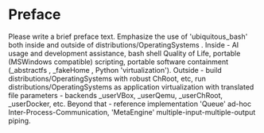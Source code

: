 
# Preface

Please write a brief preface text. Emphasize the use of 'ubiquitous_bash' both inside and outside of distributions/OperatingSystems . Inside - AI usage and development assistance, bash shell Quality of Life, portable (MSWindows compatible) scripting, portable software containment (_abstractfs , _fakeHome , Python 'virtualization'). Outside - build distributions/OperatingSystems with robust ChRoot, etc, run distributions/OperatingSystems as application virtualization with translated file parameters - backends _userVBox, _userQemu, _userChRoot, _userDocker, etc. Beyond that - reference implementation 'Queue' ad-hoc Inter-Process-Communication, 'MetaEngine' multiple-input-multiple-output piping.



